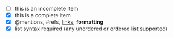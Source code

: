 
- [ ] this is an incomplete item
- [x] this is a complete item
- [x] @mentions, #refs, [links](http://localhost), **formatting**
- [x] list syntax required (any unordered or ordered list supported)
